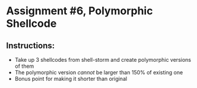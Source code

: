Assignment #6, Polymorphic Shellcode
====================================

Instructions:
-------------
* Take up 3 shellcodes from shell-storm and create polymorphic versions of them
* The polymorphic version *cannot* be larger than 150% of existing one
* Bonus point for making it shorter than original

